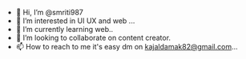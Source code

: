 - 👋 Hi, I’m @smriti987
- 👀 I’m interested in UI UX and web ...
- 🌱 I’m currently learning web..
- 💞️ I’m looking to collaborate on content creator.
- 📫 How to reach to me it's easy dm on kajaldamak82@gmail.com...

<!---
smriti987/smriti987 is a ✨ special ✨ repository because its `README.md` (this file) appears on your GitHub profile.
You can click the Preview link to take a look at your changes.
--->

